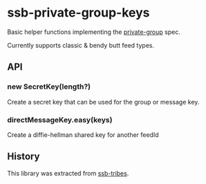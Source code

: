 # ssb-private-group-keys

Basic helper functions implementing the [private-group] spec.

Currently supports classic & bendy butt feed types.

## API

### new SecretKey(length?)

Create a secret key that can be used for the group or message key.

### directMessageKey.easy(keys)

Create a diffie-hellman shared key for another feedId

## History

This library was extracted from [ssb-tribes].

[private-group]: https://github.com/ssbc/private-group-spec
[ssb-tribes]: https://github.com/mixmix/ssb-tribes

